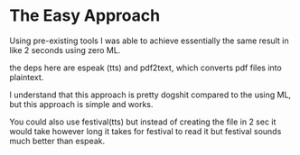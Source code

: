 # The Easy Approach

Using pre-existing tools I was able to achieve essentially the same result in like 2 seconds using zero ML.

the deps here are espeak (tts) and pdf2text, which converts pdf files into plaintext. 

I understand that this approach is pretty dogshit compared to the using ML, but this approach is simple and works.

You could also use festival(tts) but instead of creating the file in 2 sec it would take however long it takes for festival to read it but festival sounds much better than espeak.

